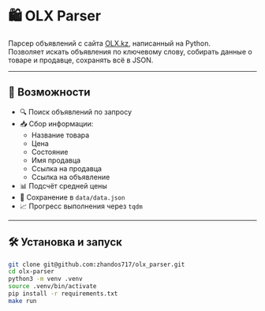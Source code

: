 # 🛍️ OLX Parser

Парсер объявлений с сайта [OLX.kz](https://olx.kz), написанный на Python.  
Позволяет искать объявления по ключевому слову, собирать данные о товаре и продавце, сохранять всё в JSON.

---

## 🚀 Возможности

- 🔍 Поиск объявлений по запросу
- 📥 Сбор информации:
  - Название товара
  - Цена
  - Состояние
  - Имя продавца
  - Ссылка на продавца
  - Ссылка на объявление
- 📊 Подсчёт средней цены
- 💾 Сохранение в `data/data.json`
- 📈 Прогресс выполнения через `tqdm`

---

## 🛠 Установка и запуск

```bash
git clone git@github.com:zhandos717/olx_parser.git
cd olx-parser
python3 -m venv .venv
source .venv/bin/activate
pip install -r requirements.txt
make run
